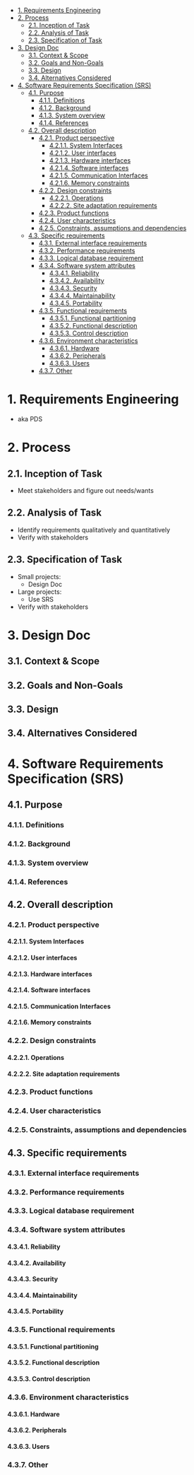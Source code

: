 - [1. Requirements Engineering](#1-requirements-engineering)
- [2. Process](#2-process)
  - [2.1. Inception of Task](#21-inception-of-task)
  - [2.2. Analysis of Task](#22-analysis-of-task)
  - [2.3. Specification of Task](#23-specification-of-task)
- [3. Design Doc](#3-design-doc)
  - [3.1. Context & Scope](#31-context--scope)
  - [3.2. Goals and Non-Goals](#32-goals-and-non-goals)
  - [3.3. Design](#33-design)
  - [3.4. Alternatives Considered](#34-alternatives-considered)
- [4. Software Requirements Specification (SRS)](#4-software-requirements-specification-srs)
  - [4.1. Purpose](#41-purpose)
    - [4.1.1. Definitions](#411-definitions)
    - [4.1.2. Background](#412-background)
    - [4.1.3. System overview](#413-system-overview)
    - [4.1.4. References](#414-references)
  - [4.2. Overall description](#42-overall-description)
    - [4.2.1. Product perspective](#421-product-perspective)
      - [4.2.1.1. System Interfaces](#4211-system-interfaces)
      - [4.2.1.2. User interfaces](#4212-user-interfaces)
      - [4.2.1.3. Hardware interfaces](#4213-hardware-interfaces)
      - [4.2.1.4. Software interfaces](#4214-software-interfaces)
      - [4.2.1.5. Communication Interfaces](#4215-communication-interfaces)
      - [4.2.1.6. Memory constraints](#4216-memory-constraints)
    - [4.2.2. Design constraints](#422-design-constraints)
      - [4.2.2.1. Operations](#4221-operations)
      - [4.2.2.2. Site adaptation requirements](#4222-site-adaptation-requirements)
    - [4.2.3. Product functions](#423-product-functions)
    - [4.2.4. User characteristics](#424-user-characteristics)
    - [4.2.5. Constraints, assumptions and dependencies](#425-constraints-assumptions-and-dependencies)
  - [4.3. Specific requirements](#43-specific-requirements)
    - [4.3.1. External interface requirements](#431-external-interface-requirements)
    - [4.3.2. Performance requirements](#432-performance-requirements)
    - [4.3.3. Logical database requirement](#433-logical-database-requirement)
    - [4.3.4. Software system attributes](#434-software-system-attributes)
      - [4.3.4.1. Reliability](#4341-reliability)
      - [4.3.4.2. Availability](#4342-availability)
      - [4.3.4.3. Security](#4343-security)
      - [4.3.4.4. Maintainability](#4344-maintainability)
      - [4.3.4.5. Portability](#4345-portability)
    - [4.3.5. Functional requirements](#435-functional-requirements)
      - [4.3.5.1. Functional partitioning](#4351-functional-partitioning)
      - [4.3.5.2. Functional description](#4352-functional-description)
      - [4.3.5.3. Control description](#4353-control-description)
    - [4.3.6. Environment characteristics](#436-environment-characteristics)
      - [4.3.6.1. Hardware](#4361-hardware)
      - [4.3.6.2. Peripherals](#4362-peripherals)
      - [4.3.6.3. Users](#4363-users)
    - [4.3.7. Other](#437-other)

# 1. Requirements Engineering
- aka PDS

# 2. Process
## 2.1. Inception of Task
- Meet stakeholders and figure out needs/wants

## 2.2. Analysis of Task
- Identify requirements qualitatively and quantitatively
- Verify with stakeholders
## 2.3. Specification of Task
- Small projects:
  - Design Doc
- Large projects:
  - Use SRS
- Verify with stakeholders

# 3. Design Doc
## 3.1. Context & Scope
## 3.2. Goals and Non-Goals
## 3.3. Design
## 3.4. Alternatives Considered

# 4. Software Requirements Specification (SRS)
## 4.1. Purpose
### 4.1.1. Definitions
### 4.1.2. Background
### 4.1.3. System overview
### 4.1.4. References
## 4.2. Overall description
### 4.2.1. Product perspective
#### 4.2.1.1. System Interfaces
#### 4.2.1.2. User interfaces
#### 4.2.1.3. Hardware interfaces
#### 4.2.1.4. Software interfaces
#### 4.2.1.5. Communication Interfaces
#### 4.2.1.6. Memory constraints
### 4.2.2. Design constraints
#### 4.2.2.1. Operations
#### 4.2.2.2. Site adaptation requirements
### 4.2.3. Product functions
### 4.2.4. User characteristics
### 4.2.5. Constraints, assumptions and dependencies
## 4.3. Specific requirements
### 4.3.1. External interface requirements
### 4.3.2. Performance requirements
### 4.3.3. Logical database requirement
### 4.3.4. Software system attributes
#### 4.3.4.1. Reliability
#### 4.3.4.2. Availability
#### 4.3.4.3. Security
#### 4.3.4.4. Maintainability
#### 4.3.4.5. Portability
### 4.3.5. Functional requirements
#### 4.3.5.1. Functional partitioning
#### 4.3.5.2. Functional description
#### 4.3.5.3. Control description
### 4.3.6. Environment characteristics
#### 4.3.6.1. Hardware
#### 4.3.6.2. Peripherals
#### 4.3.6.3. Users
### 4.3.7. Other